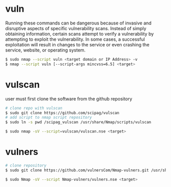 # vuln
Running these commands can be dangerous because of invasive and disruptive aspects of specific vulnerability scans. 
Instead of simply obtaining information, certain scans attempt to verify a vulnerability by attempting to exploit the vulnerability. 
In some cases, a successful exploitation will result in changes to the service or even crashing the service, website, or operating system.
```bash
$ sudo nmap --script vuln <target domain or IP Address> -v
$ nmap --script vuln [--script-args mincvss=6.5] <target>
```
# vulscan
user must first clone the software from the github repository
```bash
# clone repo with vulscan
$ sudo git clone https://github.com/scipag/vulscan
# add script to nmap script repository
$ sudo ln -s pwd /scipag_vulscan /usr/share/Nmap/scripts/vulscan
```
```bash
$ sudo nmap -sV --script=vulscan/vulscan.nse <target>
```
# vulners
```bash
# clone repository
$ sudo git clone https://github.com/vulnersCom/Nmap-vulners.git /usr/share/Nmap/scripts/vulners
```
```bash
$ sudo Nmap -sV --script Nmap-vulners/vulners.nse <target>
```